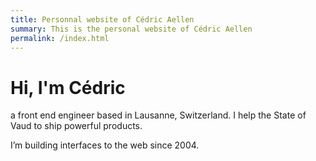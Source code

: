 ```yaml
---
title: Personnal website of Cédric Aellen
summary: This is the personal website of Cédric Aellen
permalink: /index.html
---
```


# Hi, I'm Cédric

<div class="o-prose u-lede">

a front end engineer based in Lausanne, Switzerland. I help the State of Vaud to ship powerful products.

I’m building interfaces to the web since 2004.

</div>
